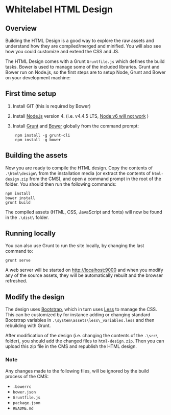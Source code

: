 Whitelabel HTML Design
======================
## Overview
Building the HTML Design is a good way to explore the raw assets and understand how they are compiled/merged and minified. You will also see how you could customize and extend the CSS and JS.

The HTML Design comes with a Grunt `Gruntfile.js` which defines the build tasks. Bower is used to manage some of the included libraries. Grunt and Bower run on Node.js, so the first steps are to setup Node, Grunt and Bower on your development machine:

## First time setup
1. Install GIT (this is required by Bower)

2. Install [Node.js](http://nodejs.org/) version 4. (i.e. v4.4.5 LTS, [Node v6 will not work](https://github.com/sdl/dxa-html-design/issues/8) )

3. Install [Grunt](http://gruntjs.com/) and [Bower](http://bower.io/) globally from the command prompt:

        npm install -g grunt-cli
        npm install -g bower

## Building the assets
Now you are ready to compile the HTML design. Copy the contents of `.\html\design\` from the installation media (or extract the contents of `html-design.zip` from the CMS), and open a command prompt in the root of the folder. You should then run the following commands:

    npm install
    bower install
    grunt build

The compiled assets (HTML, CSS, JavaScript and fonts) will now be found in the `.\dist\` folder.

## Running locally
You can also use Grunt to run the site locally, by changing the last command to:

    grunt serve

A web server will be started on <http://localhost:9000> and when you modify any of the source assets, they will be automatically rebuilt and the browser refreshed.

## Modify the design
The design uses [Bootstrap](http://getbootstrap.com/), which in turn uses [Less](http://lesscss.org/) to manage the CSS. This can be customized by for instance adding or changing standard Bootstrap variables in `.\system\assets\less\_variables.less` and then rebuilding with Grunt.

After modification of the design (i.e. changing the contents of the `.\src\` folder), you should add the changed files to `html-design.zip`. Then you can upload this zip file in the CMS and republish the HTML design.

### Note
Any changes made to the following files, will be ignored by the build process of the CMS:

- `.bowerrc`
- `bower.json`
- `Gruntfile.js`
- `package.json`
- `README.md`

